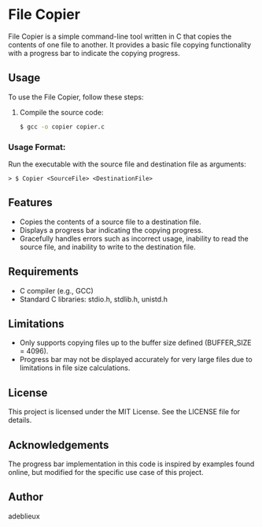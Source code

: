 # File Copier

File Copier is a simple command-line tool written in C that copies the contents of one file to another. It provides a basic file copying functionality with a progress bar to indicate the copying progress.

## Usage

To use the File Copier, follow these steps:

1. Compile the source code:
   ```bash
   $ gcc -o copier copier.c
   
### Usage Format:
Run the executable with the source file and destination file as arguments:
```
> $ Copier <SourceFile> <DestinationFile>
```
## Features
- Copies the contents of a source file to a destination file.
- Displays a progress bar indicating the copying progress.
- Gracefully handles errors such as incorrect usage, inability to read the source file, and inability to write to the destination file.

## Requirements
- C compiler (e.g., GCC)
- Standard C libraries: stdio.h, stdlib.h, unistd.h

## Limitations
- Only supports copying files up to the buffer size defined (BUFFER_SIZE = 4096).
- Progress bar may not be displayed accurately for very large files due to limitations in file size calculations.

## License
This project is licensed under the MIT License. See the LICENSE file for details.

## Acknowledgements
The progress bar implementation in this code is inspired by examples found online, but modified for the specific use case of this project.

## Author
adeblieux
